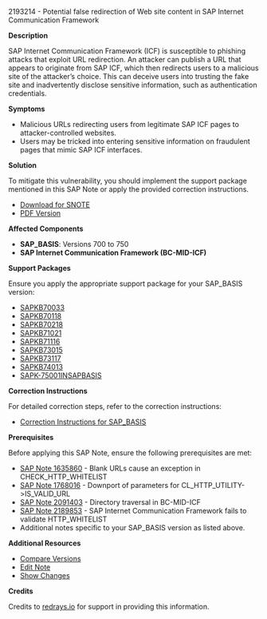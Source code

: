 2193214 - Potential false redirection of Web site content in SAP Internet Communication Framework

**Description**

SAP Internet Communication Framework (ICF) is susceptible to phishing attacks that exploit URL redirection. An attacker can publish a URL that appears to originate from SAP ICF, which then redirects users to a malicious site of the attacker’s choice. This can deceive users into trusting the fake site and inadvertently disclose sensitive information, such as authentication credentials.

**Symptoms**

- Malicious URLs redirecting users from legitimate SAP ICF pages to attacker-controlled websites.
- Users may be tricked into entering sensitive information on fraudulent pages that mimic SAP ICF interfaces.

**Solution**

To mitigate this vulnerability, you should implement the support package mentioned in this SAP Note or apply the provided correction instructions.

- [Download for SNOTE](https://notesdownloads.sap.com/note/0040000012986612017)
- [PDF Version](https://userapps.support.sap.com/sap/support/sfm/notes/print/0002193214?language=en-US&token=FD9EE899CE05ADFBC86A1876CEAECDC9)

**Affected Components**

- **SAP_BASIS**: Versions 700 to 750
- **SAP Internet Communication Framework (BC-MID-ICF)**

**Support Packages**

Ensure you apply the appropriate support package for your SAP_BASIS version:

- [SAPKB70033](https://me.sap.com/supportpackage/SAPKB70033)
- [SAPKB70118](https://me.sap.com/supportpackage/SAPKB70118)
- [SAPKB70218](https://me.sap.com/supportpackage/SAPKB70218)
- [SAPKB71021](https://me.sap.com/supportpackage/SAPKB71021)
- [SAPKB71116](https://me.sap.com/supportpackage/SAPKB71116)
- [SAPKB73015](https://me.sap.com/supportpackage/SAPKB73015)
- [SAPKB73117](https://me.sap.com/supportpackage/SAPKB73117)
- [SAPKB74013](https://me.sap.com/supportpackage/SAPKB74013)
- [SAPK-75001INSAPBASIS](https://me.sap.com/supportpackage/SAPK-75001INSAPBASIS)

**Correction Instructions**

For detailed correction steps, refer to the correction instructions:

- [Correction Instructions for SAP_BASIS](https://me.sap.com/corrins/0002193214/41)

**Prerequisites**

Before applying this SAP Note, ensure the following prerequisites are met:

- [SAP Note 1635860](https://me.sap.com/notes/1635860) - Blank URLs cause an exception in CHECK_HTTP_WHITELIST
- [SAP Note 1768016](https://me.sap.com/notes/1768016) - Downport of parameters for CL_HTTP_UTILITY->IS_VALID_URL
- [SAP Note 2091403](https://me.sap.com/notes/2091403) - Directory traversal in BC-MID-ICF
- [SAP Note 2189853](https://me.sap.com/notes/2189853) - SAP Internet Communication Framework fails to validate HTTP_WHITELIST
- Additional notes specific to your SAP_BASIS version as listed above.

**Additional Resources**

- [Compare Versions](https://me.sap.com/notesLatestChanges/0002193214/E/diff)
- [Edit Note](https://me.sap.com/sap/support/notes/edit/0002193214)
- [Show Changes](https://me.sap.com/notesLatestChanges/0002193214/E/diff)

**Credits**

Credits to [redrays.io](https://redrays.io) for support in providing this information.